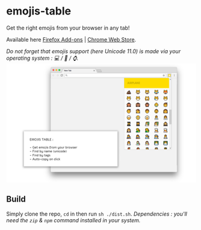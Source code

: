 # emojis-table
Get the right emojis from your browser in any tab!

Available here [Firefox Add-ons](https://addons.mozilla.org/firefox/addon/emojis-table/) | [Chrome Web Store](https://chrome.google.com/webstore/detail/lkpflloaceieinnhchbmfefimjliigcj/).

_Do not forget that emojis support (here Unicode 11.0) is made via your operating system : 💻 / 📱 / ⌚._
![emojis-table Screenshot](emojis-table-screenshot.png)

## Build
Simply clone the repo, ``cd`` in then run ``sh ./dist.sh``.
*Dependencies : you'll need the `zip` & `npm` command installed in your system.*